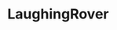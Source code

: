 ---
title: LaughingRover
github: https://github.com/LaughingRover
mode: dark
transition: 1s
score: 86.5
archetype:
- Code
- Innovative
- Little Bit of Everything
---